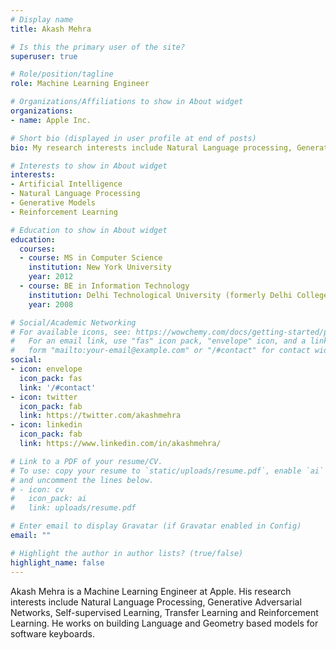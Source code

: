 ```yaml
---
# Display name
title: Akash Mehra

# Is this the primary user of the site?
superuser: true

# Role/position/tagline
role: Machine Learning Engineer

# Organizations/Affiliations to show in About widget
organizations:
- name: Apple Inc.

# Short bio (displayed in user profile at end of posts)
bio: My research interests include Natural Language processing, Generative Adversarial Networks, Self-Supervised Learning, Transfer Learning and Reinforcement Learning.

# Interests to show in About widget
interests:
- Artificial Intelligence
- Natural Language Processing
- Generative Models
- Reinforcement Learning

# Education to show in About widget
education:
  courses:
  - course: MS in Computer Science
    institution: New York University
    year: 2012
  - course: BE in Information Technology
    institution: Delhi Technological University (formerly Delhi College of Engineering)
    year: 2008

# Social/Academic Networking
# For available icons, see: https://wowchemy.com/docs/getting-started/page-builder/#icons
#   For an email link, use "fas" icon pack, "envelope" icon, and a link in the
#   form "mailto:your-email@example.com" or "/#contact" for contact widget.
social:
- icon: envelope
  icon_pack: fas
  link: '/#contact'
- icon: twitter
  icon_pack: fab
  link: https://twitter.com/akashmehra
- icon: linkedin
  icon_pack: fab
  link: https://www.linkedin.com/in/akashmehra/

# Link to a PDF of your resume/CV.
# To use: copy your resume to `static/uploads/resume.pdf`, enable `ai` icons in `params.toml`,
# and uncomment the lines below.
# - icon: cv
#   icon_pack: ai
#   link: uploads/resume.pdf

# Enter email to display Gravatar (if Gravatar enabled in Config)
email: ""

# Highlight the author in author lists? (true/false)
highlight_name: false
---
```


Akash Mehra is a Machine Learning Engineer at Apple. His research interests include Natural Language Processing, Generative Adversarial Networks, Self-supervised Learning, Transfer Learning and Reinforcement Learning. He works on building Language and Geometry based models for software keyboards.
